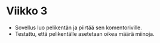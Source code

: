 Viikko 3
========

- Sovellus luo pelikentän ja piirtää sen komentoriville.
- Testattu, että pelikentälle asetetaan oikea määrä miinoja.
